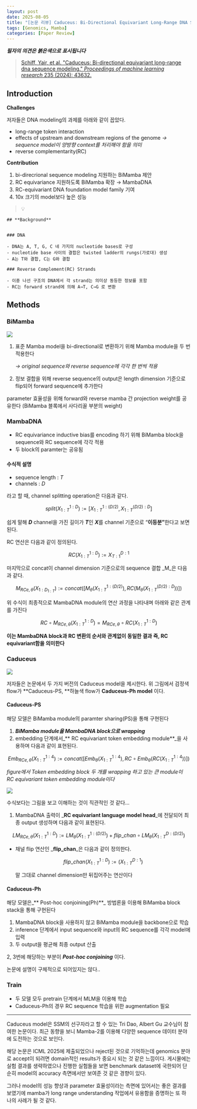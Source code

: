 ```yaml
---
layout: post
date: 2025-08-05
title: "[논문 리뷰] Caduceus: Bi-Directional Equivariant Long-Range DNA Sequence Modeling"
tags: [Genomics, Mamba]
categories: [Paper Review]
---
```


<span class="notion-red">_**필자의 의견은 붉은색으로 표시됩니다**_</span>


> [Schiff, Yair, et al. "Caduceus: Bi-directional equivariant long-range dna sequence modeling." ](https://pmc.ncbi.nlm.nih.gov/articles/PMC12189541/)[_Proceedings of machine learning research_](https://pmc.ncbi.nlm.nih.gov/articles/PMC12189541/)[ 235 (2024): 43632.](https://pmc.ncbi.nlm.nih.gov/articles/PMC12189541/)



## Introduction


**Challenges**


저자들은 DNA modeling의 과제를 아래와 같이 꼽았다.

- long-range token interaction
- effects of upstream and downstream regions of the genome 
_→ sequence model이 양방향 context를 처리해야 함을 의미_
- reverse complementarity(RC)

**Contribution**

1. bi-direcrional sequence modeling 지원하는 BiMamba 제안
1. RC equivariance 지원하도록 BiMamba 확장 → MambaDNA
1. RC-equivariant DNA foundation model family 기여
1. 10x 크기의 model보다 높은 성능

> 💡 


	## **Background**


	### DNA

	- DNA는 A, T, G, C 네 가지의 nucleotide bases로 구성
	- nucleotide base 사이의 결합은 twisted ladder의 rungs(가로대) 생성
	- A는 T와 결합, C는 G와 결합

	### Reverse Complement(RC) Strands

	- 이중 나선 구조의 DNA에서 각 strand는 의미상 동등한 정보를 포함
	- RC는 forward strand에 의해 A→T, C→G 로 변환


## Methods



### BiMamba


![](https://prod-files-secure.s3.us-west-2.amazonaws.com/542b861c-36a8-4051-84e5-8804b6728dba/2c247d59-7815-4980-99f0-8f0d21f445a7/image.png?X-Amz-Algorithm=AWS4-HMAC-SHA256&X-Amz-Content-Sha256=UNSIGNED-PAYLOAD&X-Amz-Credential=ASIAZI2LB466S7W6JLD4%2F20250930%2Fus-west-2%2Fs3%2Faws4_request&X-Amz-Date=20250930T160123Z&X-Amz-Expires=3600&X-Amz-Security-Token=IQoJb3JpZ2luX2VjEGgaCXVzLXdlc3QtMiJHMEUCIDNYZ7LpjAsQ2mpp0wfC6iPcH7A7vyeFSsezSJ3KB7ErAiEAorec892AKfLK9rEKIYiKkedZNDE%2BUNStUqoAcQJh7fQqiAQI8f%2F%2F%2F%2F%2F%2F%2F%2F%2F%2FARAAGgw2Mzc0MjMxODM4MDUiDN806eB1wrAaGQHLtSrcAzo3ZaF%2FvO%2FCDd3hGFVe%2FU7qBy0v7B9n8jHqb%2Fj3xzJlEtQkm6Q%2F9PAW9XjsgRmZocbd2FB7Mjn0QnL4CUAZ%2FOpBAFWTtjytJKLp2A2u%2FmtbGiewK5rsH%2F7S3HpCKherK%2B78iuRjgkGAS0Gk8OqMfWHoK9gphVJZ6Ys%2Bd6bgNN%2Fqos1HZDKBebr%2Fz1Bd6fj0TMQBQlbdWhXxT4AstMPJSJgvokoP1pbD%2FLljs7fPpW67WKF0wmsjBJrcSyWkW5XcoFsVnS7EfiDT1RRai9srhdOyENJX5TuONQv%2BB1JiXLL96BIMFJKafvSOlNDP09EZ0vY9R%2BCUJpB67wvjxRtJsHDi2bDC3O9jn8x0QHIx2oJzkFwU%2FdcZU9FgkZinOhzkpFh5xAKmph5RhInRVzqj6W53%2B8MDUrp5THPvONUpiGPv6Cr4EOBkp%2Fm1Hb%2FN1bI5uXS2FeJ7D8387GLUfryi3EbaZmoajs7Lf0jCJHQVb7sE%2BT8qp%2FUn6u7mc0yAEbri7NHaOGcBpx6bs9C8KwVFBnBTFMDosKxATkwFNmRBhzlN5MHjJcsw%2FRtvHpmLGvr83mZbR1wrAUkHEREvSFyuOLHwsrl17wBITlclAY8xTDFhM911xPddX6jURchyMJz678YGOqUB9jr4Qnmb2C92DblGlakVmECJKhN5dwY5LhNvGOPqU30Z4sPsd30JAsyZsEzdQGoEwpVXUspDr1YiTgQpVzY%2BRC96JMtLCrmlBurEIQpbu1iKQqBzuzehosMSSbgTQPykdjByDGJ60r4nprOJMcvfAB6uA%2FlM23KcFUwwRcjIOeigoAE%2F4xsdcIjNKpjEGYDtje2wjppaLTw90pHQ5l%2BfJ2rwXYxC&X-Amz-Signature=8b325503b3b74ae83e06ac8ea0e15d76008190add7ffe73965df9f4fa466c856&X-Amz-SignedHeaders=host&x-amz-checksum-mode=ENABLED&x-id=GetObject)

1. 표준 Mamba model을 bi-directional로 변환하기 위해 Mamba module을 두 번 적용한다

	_→ original sequence와 reverse sequence에 각각 한 번씩 적용_

1. 정보 결합을 위해 reverse sequence의 output은 length dimension 기준으로 flip되어 forward sequence에 추가한다

parameter 효율성을 위해 forward와 reverse mamba 간 projection weight를 공유한다 (BiMamba 블록에서 사다리꼴 부분의 weight)



### MambaDNA

- RC equivariance inductive bias를 encoding 하기 위해 BiMamba block을 sequence와 RC sequence에 각각 적용
- 두 block의 paramter는 공유됨


#### 수식적 설명

- sequence length : _T_
- channels : _D_

라고 할 때,  channel splitting operation은 다음과 같다.


$$
split(X^{1:D}_{1:T}):=[X^{1:(D/2)}_{1:T},X^{(D/2):D}_{1:T}]
$$


<span class="notion-red">쉽게 말해 </span><span class="notion-red">_**D**_</span><span class="notion-red"> channel을 가진 길이가 </span><span class="notion-red">_**T**_</span><span class="notion-red">인 </span><span class="notion-red">_**X**_</span><span class="notion-red">를 channel 기준으로 “</span><span class="notion-red">**이등분”**</span><span class="notion-red">한다고 보면 된다.</span>


RC 연산은 다음과 같이 정의된다.


$$
RC(X^{1:D}_{1:T}):=X^{D:1}_{T:1}
$$


마지막으로 concat이 channel dimension 기준으로의 sequence 결합 _M_은 다음과 같다.


$$
M_{RCe,\theta}(X_{1:D_{1:T}}):=concat([M_{\theta}(X^{1:(D/2)}_{1:T}),RC(M_{\theta}(X^{(D/2):D}_{1:T}))])
$$


위 수식이 최종적으로 MambaDNA module의 연산 과정을 나타내며 아래와 같은 관계를 가진다


$$
RC\circ M_{RCe,\theta}(X^{1:D}_{1:T}) = M_{RCe,\theta} \circ RC(X^{1:D}_{1:T})
$$


**이는 MambaDNA block과 RC 변환의 순서와 관계없이 동일한 결과 즉, RC equivariant함을 의미한다**



### Caduceus


![](https://prod-files-secure.s3.us-west-2.amazonaws.com/542b861c-36a8-4051-84e5-8804b6728dba/f94a60d7-8145-473b-aef9-7c68d3ec604a/image.png?X-Amz-Algorithm=AWS4-HMAC-SHA256&X-Amz-Content-Sha256=UNSIGNED-PAYLOAD&X-Amz-Credential=ASIAZI2LB466S7W6JLD4%2F20250930%2Fus-west-2%2Fs3%2Faws4_request&X-Amz-Date=20250930T160123Z&X-Amz-Expires=3600&X-Amz-Security-Token=IQoJb3JpZ2luX2VjEGgaCXVzLXdlc3QtMiJHMEUCIDNYZ7LpjAsQ2mpp0wfC6iPcH7A7vyeFSsezSJ3KB7ErAiEAorec892AKfLK9rEKIYiKkedZNDE%2BUNStUqoAcQJh7fQqiAQI8f%2F%2F%2F%2F%2F%2F%2F%2F%2F%2FARAAGgw2Mzc0MjMxODM4MDUiDN806eB1wrAaGQHLtSrcAzo3ZaF%2FvO%2FCDd3hGFVe%2FU7qBy0v7B9n8jHqb%2Fj3xzJlEtQkm6Q%2F9PAW9XjsgRmZocbd2FB7Mjn0QnL4CUAZ%2FOpBAFWTtjytJKLp2A2u%2FmtbGiewK5rsH%2F7S3HpCKherK%2B78iuRjgkGAS0Gk8OqMfWHoK9gphVJZ6Ys%2Bd6bgNN%2Fqos1HZDKBebr%2Fz1Bd6fj0TMQBQlbdWhXxT4AstMPJSJgvokoP1pbD%2FLljs7fPpW67WKF0wmsjBJrcSyWkW5XcoFsVnS7EfiDT1RRai9srhdOyENJX5TuONQv%2BB1JiXLL96BIMFJKafvSOlNDP09EZ0vY9R%2BCUJpB67wvjxRtJsHDi2bDC3O9jn8x0QHIx2oJzkFwU%2FdcZU9FgkZinOhzkpFh5xAKmph5RhInRVzqj6W53%2B8MDUrp5THPvONUpiGPv6Cr4EOBkp%2Fm1Hb%2FN1bI5uXS2FeJ7D8387GLUfryi3EbaZmoajs7Lf0jCJHQVb7sE%2BT8qp%2FUn6u7mc0yAEbri7NHaOGcBpx6bs9C8KwVFBnBTFMDosKxATkwFNmRBhzlN5MHjJcsw%2FRtvHpmLGvr83mZbR1wrAUkHEREvSFyuOLHwsrl17wBITlclAY8xTDFhM911xPddX6jURchyMJz678YGOqUB9jr4Qnmb2C92DblGlakVmECJKhN5dwY5LhNvGOPqU30Z4sPsd30JAsyZsEzdQGoEwpVXUspDr1YiTgQpVzY%2BRC96JMtLCrmlBurEIQpbu1iKQqBzuzehosMSSbgTQPykdjByDGJ60r4nprOJMcvfAB6uA%2FlM23KcFUwwRcjIOeigoAE%2F4xsdcIjNKpjEGYDtje2wjppaLTw90pHQ5l%2BfJ2rwXYxC&X-Amz-Signature=19798f801f09f59ff6aaff6563c865895a03f1ac8fd09b5a10223cb37fad4105&X-Amz-SignedHeaders=host&x-amz-checksum-mode=ENABLED&x-id=GetObject)


저자들은 논문에서 두 가지 버전의 Caduceus model을 제시한다. 위 그림에서 검정색 flow가 **Caduceus-PS, **하늘색 flow가 **Caduceus-Ph model** 이다.



#### Caduceus-PS


해당 모델은 BiMamba module의 paramter sharing(PS)을 통해 구현된다

1. _**BiMamba module을 MambaDNA block으로 wrapping**_
1. embedding 단계에서_** RC equivariant token embedding module**_을 사용하며 다음과 같이 표현된다.

$$
Emb_{RCe,\theta}(X^{1:4}_{1:T}):=concat([Emb_{\theta}(X^{1:4}_{1:T}),RC \circ Emb_{\theta}(RC(X^{1:4}_{1:T}))])
$$


_figure에서 Token embedding block 두 개를 wrapping 하고 있는 큰 module이 RC equivariant token embedding module이다_


![](https://prod-files-secure.s3.us-west-2.amazonaws.com/542b861c-36a8-4051-84e5-8804b6728dba/b175e4da-71eb-4e91-8c23-a06dabe673c9/image.png?X-Amz-Algorithm=AWS4-HMAC-SHA256&X-Amz-Content-Sha256=UNSIGNED-PAYLOAD&X-Amz-Credential=ASIAZI2LB466S7W6JLD4%2F20250930%2Fus-west-2%2Fs3%2Faws4_request&X-Amz-Date=20250930T160123Z&X-Amz-Expires=3600&X-Amz-Security-Token=IQoJb3JpZ2luX2VjEGgaCXVzLXdlc3QtMiJHMEUCIDNYZ7LpjAsQ2mpp0wfC6iPcH7A7vyeFSsezSJ3KB7ErAiEAorec892AKfLK9rEKIYiKkedZNDE%2BUNStUqoAcQJh7fQqiAQI8f%2F%2F%2F%2F%2F%2F%2F%2F%2F%2FARAAGgw2Mzc0MjMxODM4MDUiDN806eB1wrAaGQHLtSrcAzo3ZaF%2FvO%2FCDd3hGFVe%2FU7qBy0v7B9n8jHqb%2Fj3xzJlEtQkm6Q%2F9PAW9XjsgRmZocbd2FB7Mjn0QnL4CUAZ%2FOpBAFWTtjytJKLp2A2u%2FmtbGiewK5rsH%2F7S3HpCKherK%2B78iuRjgkGAS0Gk8OqMfWHoK9gphVJZ6Ys%2Bd6bgNN%2Fqos1HZDKBebr%2Fz1Bd6fj0TMQBQlbdWhXxT4AstMPJSJgvokoP1pbD%2FLljs7fPpW67WKF0wmsjBJrcSyWkW5XcoFsVnS7EfiDT1RRai9srhdOyENJX5TuONQv%2BB1JiXLL96BIMFJKafvSOlNDP09EZ0vY9R%2BCUJpB67wvjxRtJsHDi2bDC3O9jn8x0QHIx2oJzkFwU%2FdcZU9FgkZinOhzkpFh5xAKmph5RhInRVzqj6W53%2B8MDUrp5THPvONUpiGPv6Cr4EOBkp%2Fm1Hb%2FN1bI5uXS2FeJ7D8387GLUfryi3EbaZmoajs7Lf0jCJHQVb7sE%2BT8qp%2FUn6u7mc0yAEbri7NHaOGcBpx6bs9C8KwVFBnBTFMDosKxATkwFNmRBhzlN5MHjJcsw%2FRtvHpmLGvr83mZbR1wrAUkHEREvSFyuOLHwsrl17wBITlclAY8xTDFhM911xPddX6jURchyMJz678YGOqUB9jr4Qnmb2C92DblGlakVmECJKhN5dwY5LhNvGOPqU30Z4sPsd30JAsyZsEzdQGoEwpVXUspDr1YiTgQpVzY%2BRC96JMtLCrmlBurEIQpbu1iKQqBzuzehosMSSbgTQPykdjByDGJ60r4nprOJMcvfAB6uA%2FlM23KcFUwwRcjIOeigoAE%2F4xsdcIjNKpjEGYDtje2wjppaLTw90pHQ5l%2BfJ2rwXYxC&X-Amz-Signature=4633a0d49dd10c0b9a981a5b980d9ca5e2dc824b9665abee0eb488e10ddb23a4&X-Amz-SignedHeaders=host&x-amz-checksum-mode=ENABLED&x-id=GetObject)


<span class="notion-red">수식보다는 그림을 보고 이해하는 것이 직관적인 것 같다…</span>

1. MambaDNA 출력이 _**RC equivariant language model head**_에 전달되어 최종 output 생성하며 다음과 같이 표현된다.

$$
LM_{RCe,\theta}(X^{1:D}_{1:T}):= LM_{\theta}(X^{1:(D/2)}_{1:T})+flip\_chan\circ LM_{\theta}(X^{D:(D/2)}_{1:T})
$$

- 채널 flip 연산인 _**flip\_chan**_은 다음과 같이 정의한다.

	$$
	flip\_chan(X^{1:D}_{1:T}):=(X^{D:1}_{1:T})
	$$


	말 그대로 channel dimension만 뒤집어주는 연산이다



#### Caduceus-Ph


해당 모델은_** Post-hoc conjoining(Ph)**_ 방법론을 이용해 BiMamba block stack을 통해 구현된다

1. MambaDNA block을 사용하지 않고 BiMamba module을 backbone으로 학습
1. inference 단계에서 input sequence와 input의 RC sequence를 각각 model에 입력
1. 두 output을 평균해 최종 output 산출

2, 3번에 해당하는 부분이 _**Post-hoc conjoining**_ 이다.


<span class="notion-red">논문에 설명이 구체적으로 되어있지는 않다..</span>



### Train

- 두 모델 모두 pretrain 단계에서 MLM을 이용해 학습
- Caduceus-Ph의 경우 RC sequence 학습을 위한 augmentation 필요

---


<span class="notion-red">Caduceus model은 SSM의 선구자라고 할 수 있는 Tri Dao, Albert Gu 교수님이 참여한 논문이다. 최근 동향을 보니 Mamba-2를 이용해 다양한 sequence 데이터 분야에 도전하는 것으로 보인다.</span>


<span class="notion-red">해당 논문은 ICML 2025에 제출되었으나 reject된 것으로 기억하는데 genomics 분야로 accept이 되려면 domain적인 results가 중요시 되는 것 같은 느낌이다. 게시물에는 실험 결과를 생략하였으나 진행한 실험들을 보면 benchmark dataset에 국한되어 단순히 model의 accuracy 측면에서만 보여준 것 같은 경향이 있다.</span>


<span class="notion-red">그러나 model의 성능 향상과 parameter 효율성이라는 측면에 있어서는 좋은 결과를 보였기에 mamba가 long range understanding 작업에서 유용함을 증명하는 또 하나의 사례가 될 것 같다.</span>

